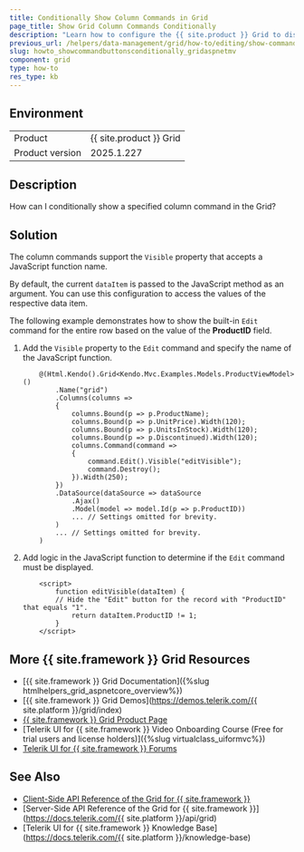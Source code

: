 ```yaml
---
title: Conditionally Show Column Commands in Grid
page_title: Show Grid Column Commands Conditionally
description: "Learn how to configure the {{ site.product }} Grid to display a specified column command depending on a Model value."
previous_url: /helpers/data-management/grid/how-to/editing/show-command-buttons-conditionally, /html-helpers/data-management/grid/how-to/editing/show-command-buttons-conditionally
slug: howto_showcommandbuttonsconditionally_gridaspnetmv
component: grid
type: how-to
res_type: kb
---
```


## Environment

<table>
 <tr>
  <td>Product</td>
  <td>{{ site.product }} Grid</td>
 </tr>
 <tr>
  <td>Product version</td>
  <td>2025.1.227</td>
 </tr>
</table>

## Description

How can I conditionally show a specified column command in the Grid?

## Solution

The column commands support the `Visible` property that accepts a JavaScript function name.

By default, the current `dataItem` is passed to the JavaScript method as an argument. You can use this configuration to access the values of the respective data item.

The following example demonstrates how to show the built-in `Edit` command for the entire row based on the value of the **ProductID** field.

1. Add the `Visible` property to the `Edit` command and specify the name of the JavaScript function.

    ```HtmlHelper
        @(Html.Kendo().Grid<Kendo.Mvc.Examples.Models.ProductViewModel>()
            .Name("grid")
            .Columns(columns =>
            {
                columns.Bound(p => p.ProductName);
                columns.Bound(p => p.UnitPrice).Width(120);
                columns.Bound(p => p.UnitsInStock).Width(120);
                columns.Bound(p => p.Discontinued).Width(120);
                columns.Command(command =>
                {
                    command.Edit().Visible("editVisible");
                    command.Destroy();
                }).Width(250);
            })
            .DataSource(dataSource => dataSource
                .Ajax()
                .Model(model => model.Id(p => p.ProductID))
                ... // Settings omitted for brevity.
            )
            ... // Settings omitted for brevity.
        )
    ```

1. Add logic in the JavaScript function to determine if the `Edit` command must be displayed.

    ```JS
        <script>
            function editVisible(dataItem) {
            // Hide the "Edit" button for the record with "ProductID" that equals "1".
                return dataItem.ProductID != 1;
            }
        </script>
    ```

## More {{ site.framework }} Grid Resources

* [{{ site.framework }} Grid Documentation]({%slug htmlhelpers_grid_aspnetcore_overview%})
* [{{ site.framework }} Grid Demos](https://demos.telerik.com/{{ site.platform }}/grid/index)
* [{{ site.framework }} Grid Product Page](https://www.telerik.com/aspnet-mvc/grid)
* [Telerik UI for {{ site.framework }} Video Onboarding Course (Free for trial users and license holders)]({%slug virtualclass_uiformvc%})
* [Telerik UI for {{ site.framework }} Forums](https://www.telerik.com/forums/aspnet-mvc)

## See Also

* [Client-Side API Reference of the Grid for {{ site.framework }}](https://docs.telerik.com/kendo-ui/api/javascript/ui/grid)
* [Server-Side API Reference of the Grid for {{ site.framework }}](https://docs.telerik.com/{{ site.platform }}/api/grid)
* [Telerik UI for {{ site.framework }} Knowledge Base](https://docs.telerik.com/{{ site.platform }}/knowledge-base)
